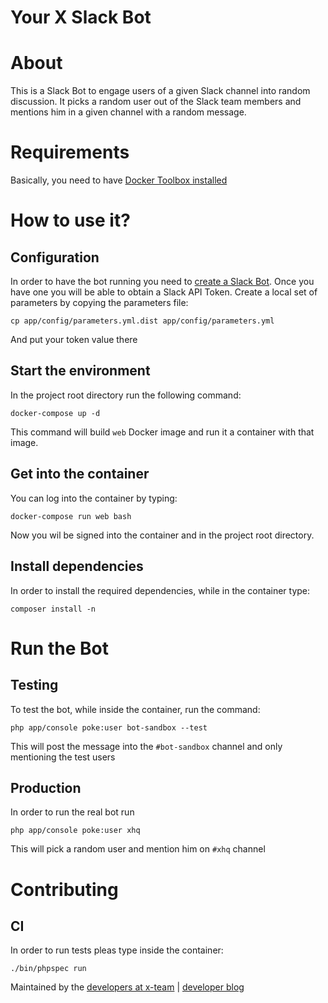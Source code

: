 Your X Slack Bot
================

# About

This is a Slack Bot to engage users of a given Slack channel into random discussion. It picks a random user out of the Slack team members and mentions him in a given channel with a random message.

# Requirements

Basically, you need to have [Docker Toolbox installed](https://www.docker.com/docker-toolbox)

# How to use it?

## Configuration

In order to have the bot running you need to [create a Slack Bot](https://api.slack.com/bot-users). Once you have one you will be able to obtain a Slack API Token.
Create a local set of parameters by copying the parameters file:

```
cp app/config/parameters.yml.dist app/config/parameters.yml
```

And put your token value there

## Start the environment

In the project root directory run the following command:

```
docker-compose up -d
```

This command will build `web` Docker image and run it a container with that image.

## Get into the container

You can log into the container by typing:

```
docker-compose run web bash
```

Now you wil be signed into the container and in the project root directory.

## Install dependencies

In order to install the required dependencies, while in the container type:

```
composer install -n
```

# Run the Bot

## Testing

To test the bot, while inside the container, run the command:

```
php app/console poke:user bot-sandbox --test
```

This will post the message into the `#bot-sandbox` channel and only mentioning the test users

## Production

In order to run the real bot run

```
php app/console poke:user xhq
```

This will pick a random user and mention him on `#xhq` channel

# Contributing

## CI

In order to run tests pleas type inside the container:

```
./bin/phpspec run
```

Maintained by the [developers at x-team](https://www.x-team.com) | [developer blog](https://www.x-team.com/blog/)
